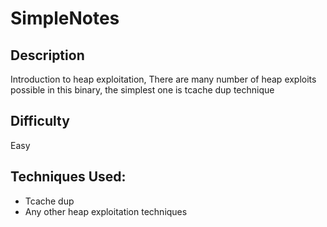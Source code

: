 # SimpleNotes
## Description
Introduction to heap exploitation, There are many number of heap exploits possible in this binary, the simplest one is tcache dup technique
## Difficulty
Easy
## Techniques Used:
* Tcache dup
* Any other heap exploitation techniques
